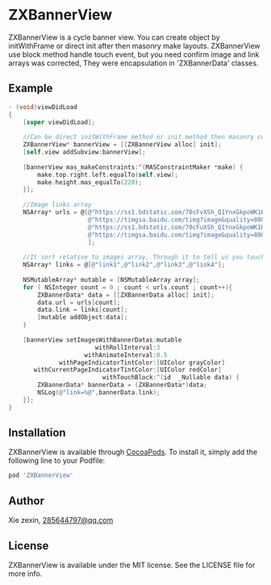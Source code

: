 # ZXBannerView
ZXBannerView is a cycle banner view. You can create object by initWithFrame or direct init after then masonry make layouts. ZXBannerView use block method handle touch event, but you need confirm image and link arrays was corrected,  They were encapsulation in 'ZXBannerData' classes.

## Example
```Objective-C
- (void)viewDidLoad
{
    [super viewDidLoad];
    
    //Can be direct initWithFrame method or init method then masonry constraint.
    ZXBannerView* bannerView = [[ZXBannerView alloc] init];
    [self.view addSubview:bannerView];
    
    [bannerView mas_makeConstraints:^(MASConstraintMaker *make) {
        make.top.right.left.equalTo(self.view);
        make.height.mas_equalTo(220);
    }];
    
    //Image links array
    NSArray* urls = @[@"https://ss1.bdstatic.com/70cFvXSh_Q1YnxGkpoWK1HF6hhy/it/u=3632476635,370760416&fm=27&gp=0.jpg",
                      @"https://timgsa.baidu.com/timg?image&quality=80&size=b9999_10000&sec=1520944054455&di=cc47835e24392e6ffa51463539524301&imgtype=0&src=http%3A%2F%2Fpic2.ooopic.com%2F10%2F57%2F50%2F93b1OOOPIC4d.jpg",
                      @"https://ss1.bdstatic.com/70cFuXSh_Q1YnxGkpoWK1HF6hhy/it/u=2275205136,3989077551&fm=27&gp=0.jpg",
                      @"https://timgsa.baidu.com/timg?image&quality=80&size=b9999_10000&sec=1521024592371&di=f05bd0d4e516f152bf7587ac7c8ebf5b&imgtype=0&src=http%3A%2F%2Fimg.zcool.cn%2Fcommunity%2F01164155448e950000019ae95d8b93.jpg"
                      ];
    
    //It sort relative to images array, Through it to tell us you touched which image.
    NSArray* links = @[@"link1",@"link2",@"link3",@"link4"];
    
    NSMutableArray* mutable = [NSMutableArray array];
    for ( NSInteger count = 0 ; count < urls.count ; count++){
        ZXBannerData* data = [[ZXBannerData alloc] init];
        data.url = urls[count];
        data.link = links[count];
        [mutable addObject:data];
    }
    
    [bannerView setImagesWithBannerDatas:mutable
                        withRollInterval:3
                     withAnimateInterval:0.5
              withPageIndicatorTintColor:[UIColor grayColor]
       withCurrentPageIndicatorTintColor:[UIColor redColor]
                          withTouchBlock:^(id  _Nullable data) {
        ZXBannerData* bannerData = (ZXBannerData*)data;
        NSLog(@"link=%@",bannerData.link);
    }];
}
```

## Installation

ZXBannerView is available through [CocoaPods](http://cocoapods.org). To install
it, simply add the following line to your Podfile:

```ruby
pod 'ZXBannerView'
```

## Author

Xie zexin, 285644797@qq.com

## License

ZXBannerView is available under the MIT license. See the LICENSE file for more info.

